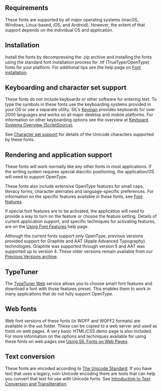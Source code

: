 
## Requirements

These fonts are supported by all major operating systems (macOS, Windows, Linux-based, iOS, and Android). However, the extent of that support depends on the individual OS and application.

## Installation

Install the fonts by decompressing the .zip archive and installing the fonts using the standard font installation process for .ttf (TrueType/OpenType) fonts for your platform. For additional tips see the help page on [Font installation](https://software.sil.org/fonts/installation).

## Keyboarding and character set support

These fonts do not include keyboards or other software for entering text. To type the symbols in these fonts use the keyboarding systems provided in your OS or use a separate utility. SIL’s [Keyman](https://keyman.com/) provides keyboards for over 2000 languages and works on all major desktop and mobile platforms. For information on other keyboarding options see the overview at [Keyboard Systems Overview (ScriptSource)](https://scriptsource.org/entry/ytr8g8n6sw).

See [Character set support](charset) for details of the Unicode characters supported by these fonts.

## Rendering and application support

These fonts will work normally like any other fonts in most applications. If the writing system requires special diacritic positioning, the application/OS will need to support OpenType.

These fonts also include extensive OpenType features for small caps, literacy forms, character alernates and language-specific preferences. For information on the specific features available in these fonts, see [Font features](features). 

If special font features are to be activated, the application will need to provide a way to turn on the feature or choose the feature setting. Details of current application support, and specific techniques for activating features, are on the [Using Font Features](https://software.sil.org/fonts/features) help page.

Although the current fonts support only OpenType, previous versions provided support for Graphite and AAT (Apple Advanced Typography) technologies. Graphite was supported through version 5 and AAT was supported up to version 4. These older versions remain available from our [Previous Versions archive](https://software.sil.org/charis/download/previous-versions).

## TypeTuner

The [TypeTuner Web](https://typetunerweb.languagetechnology.org/ttw/fonts2go.cgi) service allows you to choose smart font features and download a font with those features preset. This enables them to work in many applications that do not fully support OpenType.

## Web fonts

Web font versions of these fonts (in WOFF and WOFF2 formats) are available in the `web` folder. These can be copied to a web server and used as fonts on web pages. A very basic HTML/CSS demo page is also included. For more information on the options and techniques available for using these fonts on web pages see [Using SIL Fonts on Web Pages](https://software.sil.org/fonts/webfonts).

## Text conversion

These fonts are encoded according to [The Unicode Standard](https://unicode.org). If you have text that uses a legacy, non-Unicode encoding there are tools that can help you convert that text for use with Unicode fonts. See [Introduction to Text Conversion and Transliteration](https://scriptsource.org/entry/xlzd6n5aqt).
